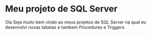 # Meu projeto de SQL Server

Ola 
Seja muito bem vindo ao meus projetos de SQL Server na qual eu desenvolvi novas tabelas e tambem Procedures e Triggers.
